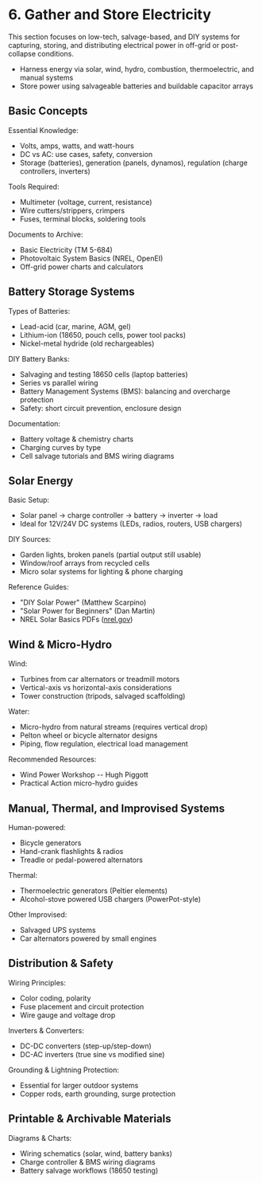 # 6. Gather and Store Electricity

This section focuses on low-tech, salvage-based, and DIY systems for capturing, storing, and distributing electrical power in off-grid or post-collapse conditions.
* Harness energy via solar, wind, hydro, combustion, thermoelectric, and manual systems
* Store power using salvageable batteries and buildable capacitor arrays

## Basic Concepts

Essential Knowledge:
* Volts, amps, watts, and watt-hours
* DC vs AC: use cases, safety, conversion
* Storage (batteries), generation (panels, dynamos), regulation (charge controllers, inverters)

Tools Required:
* Multimeter (voltage, current, resistance)
* Wire cutters/strippers, crimpers
* Fuses, terminal blocks, soldering tools

Documents to Archive:
* Basic Electricity (TM 5-684)
* Photovoltaic System Basics (NREL, OpenEI)
* Off-grid power charts and calculators

## Battery Storage Systems

Types of Batteries:
* Lead-acid (car, marine, AGM, gel)
* Lithium-ion (18650, pouch cells, power tool packs)
* Nickel-metal hydride (old rechargeables)

DIY Battery Banks:
* Salvaging and testing 18650 cells (laptop batteries)
* Series vs parallel wiring
* Battery Management Systems (BMS): balancing and overcharge protection
* Safety: short circuit prevention, enclosure design

Documentation:
* Battery voltage & chemistry charts
* Charging curves by type
* Cell salvage tutorials and BMS wiring diagrams

## Solar Energy

Basic Setup:
* Solar panel → charge controller → battery → inverter → load
* Ideal for 12V/24V DC systems (LEDs, radios, routers, USB chargers)

DIY Sources:
* Garden lights, broken panels (partial output still usable)
* Window/roof arrays from recycled cells
* Micro solar systems for lighting & phone charging

Reference Guides:
* "DIY Solar Power" (Matthew Scarpino)
* "Solar Power for Beginners" (Dan Martin)
* NREL Solar Basics PDFs ([nrel.gov](https://www.nrel.gov))

## Wind & Micro-Hydro

Wind:
* Turbines from car alternators or treadmill motors
* Vertical-axis vs horizontal-axis considerations
* Tower construction (tripods, salvaged scaffolding)

Water:
* Micro-hydro from natural streams (requires vertical drop)
* Pelton wheel or bicycle alternator designs
* Piping, flow regulation, electrical load management

Recommended Resources:
* Wind Power Workshop -- Hugh Piggott
* Practical Action micro-hydro guides

## Manual, Thermal, and Improvised Systems

Human-powered:
* Bicycle generators
* Hand-crank flashlights & radios
* Treadle or pedal-powered alternators

Thermal:
* Thermoelectric generators (Peltier elements)
* Alcohol-stove powered USB chargers (PowerPot-style)

Other Improvised:
* Salvaged UPS systems
* Car alternators powered by small engines

## Distribution & Safety

Wiring Principles:
* Color coding, polarity
* Fuse placement and circuit protection
* Wire gauge and voltage drop

Inverters & Converters:
* DC-DC converters (step-up/step-down)
* DC-AC inverters (true sine vs modified sine)

Grounding & Lightning Protection:
* Essential for larger outdoor systems
* Copper rods, earth grounding, surge protection

## Printable & Archivable Materials
Diagrams & Charts:

* Wiring schematics (solar, wind, battery banks)
* Charge controller & BMS wiring diagrams
* Battery salvage workflows (18650 testing)

